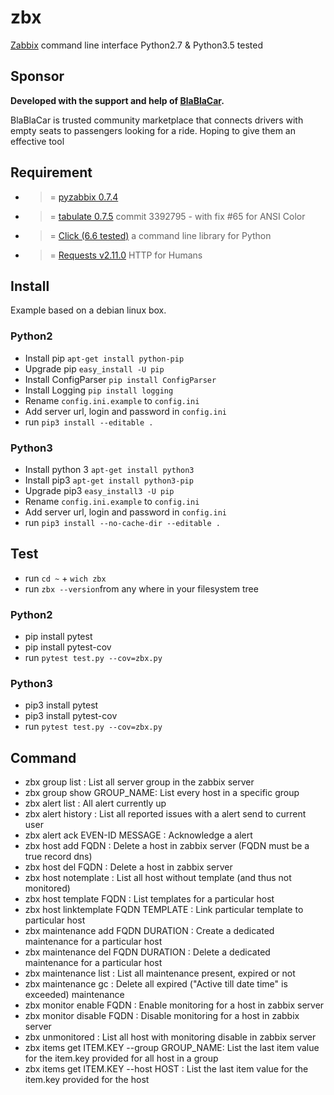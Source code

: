 # zbx 
[Zabbix](http://www.zabbix.com/) command line interface 
Python2.7 & Python3.5 tested

## Sponsor
**Developed with the support and help of [BlaBlaCar](https://www.blablacar.co.uk/).**

BlaBlaCar is trusted community marketplace that connects drivers with empty seats to passengers looking for a ride.
Hoping to give them an effective tool

## Requirement
- >= [pyzabbix 0.7.4](https://github.com/lukecyca/pyzabbix)
- >= [tabulate 0.7.5](https://bitbucket.org/cesan3/python-tabulate) commit 3392795 - with fix #65 for ANSI Color
- >= [Click (6.6 tested)](https://github.com/pallets/click) a command line library for Python
- >= [Requests v2.11.0](https://github.com/kennethreitz/requests) HTTP for Humans

## Install
Example based on a debian linux box.

### Python2
- Install pip `apt-get install python-pip`
- Upgrade pip `easy_install -U pip`
- Install ConfigParser `pip install ConfigParser`
- Install Logging `pip install logging`
- Rename `config.ini.example` to `config.ini`
- Add server url, login and password in `config.ini`
- run `pip3 install --editable .`

### Python3
- Install python 3 `apt-get install python3` 
- Install pip3 `apt-get install python3-pip`
- Upgrade pip3 `easy_install3 -U pip`
- Rename `config.ini.example` to `config.ini`
- Add server url, login and password in `config.ini`
- run `pip3 install --no-cache-dir --editable .`


## Test
- run `cd ~` + `wich zbx` 
- run `zbx --version`from any where in your filesystem tree

### Python2
- pip install pytest
- pip install pytest-cov
- run `pytest test.py --cov=zbx.py`

### Python3
- pip3 install pytest
- pip3 install pytest-cov
- run `pytest test.py --cov=zbx.py`

## Command
- zbx group list : List all server group in the zabbix server
- zbx group show GROUP_NAME: List every host in a specific group
- zbx alert list : All alert currently up
- zbx alert history : List all reported issues with a alert send to current user
- zbx alert ack EVEN-ID MESSAGE : Acknowledge a alert
- zbx host add FQDN : Delete a host in zabbix server (FQDN must be a true record dns)
- zbx host del FQDN : Delete a host in zabbix server
- zbx host notemplate : List all host without template (and thus not monitored)
- zbx host template FQDN : List templates for a particular host
- zbx host linktemplate FQDN TEMPLATE : Link particular template to particular host
- zbx maintenance add FQDN DURATION : Create a dedicated maintenance for a particular host
- zbx maintenance del FQDN DURATION : Delete a dedicated maintenance for a particular host
- zbx maintenance list : List all maintenance present, expired or not
- zbx maintenance gc : Delete all expired ("Active till date time" is exceeded) maintenance
- zbx monitor enable FQDN : Enable monitoring for a host in zabbix server
- zbx monitor disable FQDN : Disable monitoring for a host in zabbix server
- zbx unmonitored : List all host with monitoring disable in zabbix server
- zbx items get ITEM.KEY --group GROUP_NAME: List the last item value for the item.key provided for all host in a group
- zbx items get ITEM.KEY --host HOST : List the last item value for the item.key provided for the host
